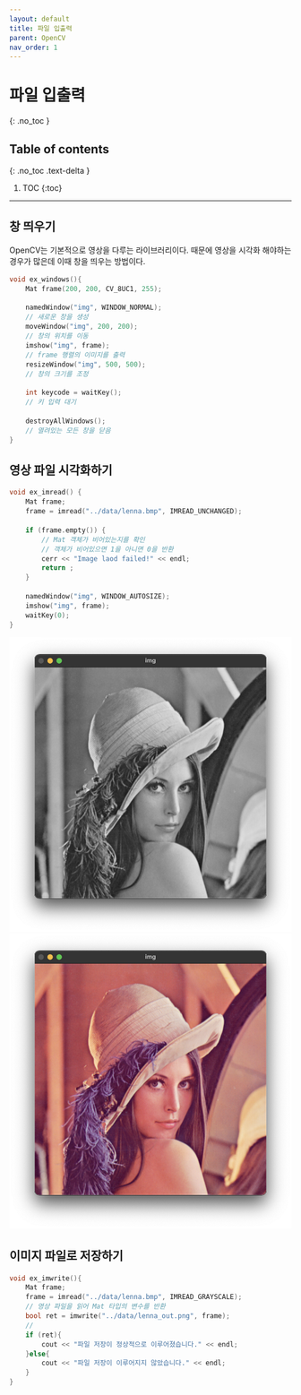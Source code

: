 ```yaml
---
layout: default
title: 파일 입출력
parent: OpenCV
nav_order: 1
---
```


# 파일 입출력
{: .no_toc }

## Table of contents
{: .no_toc .text-delta }

1. TOC
{:toc}

---


## 창 띄우기
OpenCV는 기본적으로 영상을 다루는 라이브러리이다. 때문에 영상을 시각화 해야하는 경우가 많은데 이때 창을 띄우는 방법이다.
```cpp
void ex_windows(){
    Mat frame(200, 200, CV_8UC1, 255);

    namedWindow("img", WINDOW_NORMAL);
    // 새로운 창을 생성
    moveWindow("img", 200, 200);
    // 창의 위치를 이동
    imshow("img", frame);
    // frame 행렬의 이미지를 출력
    resizeWindow("img", 500, 500); 
    // 창의 크기를 조정

    int keycode = waitKey();
    // 키 입력 대기

    destroyAllWindows();
    // 열려있는 모든 창을 닫음
}
```

## 영상 파일 시각화하기
```cpp
void ex_imread() { 
    Mat frame;
    frame = imread("../data/lenna.bmp", IMREAD_UNCHANGED);

    if (frame.empty()) {
        // Mat 객체가 비어있는지를 확인
        // 객체가 비어있으면 1을 아니면 0을 반환
        cerr << "Image laod failed!" << endl;
        return ;
    }

    namedWindow("img", WINDOW_AUTOSIZE);
    imshow("img", frame);
    waitKey(0);
}
```

![](imgs/grayscale.png)
![](imgs/color.png)

## 이미지 파일로 저장하기
```cpp
void ex_imwrite(){
    Mat frame;
    frame = imread("../data/lenna.bmp", IMREAD_GRAYSCALE);
    // 영상 파일을 읽어 Mat 타입의 변수를 반환
    bool ret = imwrite("../data/lenna_out.png", frame);
    // 
    if (ret){
        cout << "파일 저장이 정상적으로 이루어졌습니다." << endl;
    }else{
        cout << "파일 저장이 이루어지지 않았습니다." << endl;
    }
}
```




